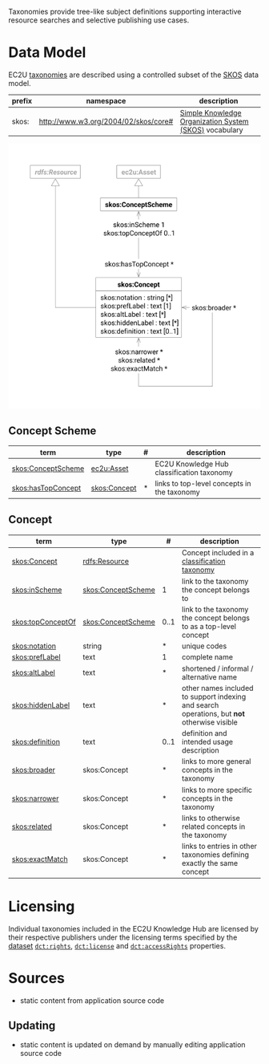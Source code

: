 Taxonomies provide tree-like subject definitions supporting interactive
resource searches and selective publishing use cases.

# Data Model

EC2U [taxonomies](https://www.w3.org/TR/skos-primer/) are described using a controlled subset of
the  [SKOS](https://www.w3.org/TR/skos-reference/) data model.

| prefix | namespace                            | description                                                                                     |
|--------|--------------------------------------|-------------------------------------------------------------------------------------------------|
| skos:  | http://www.w3.org/2004/02/skos/core# | [Simple Knowledge Organization System (SKOS)](https://www.w3.org/TR/skos-reference/) vocabulary |

![concept data model](index/concepts.svg#75)

## Concept Scheme

| term                                                              | type                     | # | description                                 |
|-------------------------------------------------------------------|--------------------------|---|---------------------------------------------|
| [skos:ConceptScheme](https://www.w3.org/TR/skos-reference/#L2457) | [ec2u:Asset](assets.md)  |   | EC2U Knowledge Hub classification taxonomy  |
| [skos:hasTopConcept](https://www.w3.org/TR/skos-reference/#L2457) | [skos:Concept](#concept) | * | links to top-level concepts in the taxonomy |

## Concept

| term                                                             | type                                 | #    | description                                                                                   |
|------------------------------------------------------------------|--------------------------------------|------|-----------------------------------------------------------------------------------------------|
| [skos:Concept](https://www.w3.org/TR/skos-reference/#L2039)      | [rdfs:Resource](resources.md)        |      | Concept included in a [classification taxonomy](#conceptscheme)                               |
| [skos:inScheme](https://www.w3.org/TR/skos-reference/#L2457)     | [skos:ConceptScheme](#conceptscheme) | 1    | link to the taxonomy the concept belongs to                                                   |
| [skos:topConceptOf](https://www.w3.org/TR/skos-reference/#L2457) | [skos:ConceptScheme](#conceptscheme) | 0..1 | link to the taxonomy the concept belongs to as a top-level concept                            |
| [skos:notation](https://www.w3.org/TR/skos-reference/#notations) | string                               | *    | unique codes                                                                                  |
| [skos:prefLabel](https://www.w3.org/TR/skos-reference/#L1304)    | text                                 | 1    | complete name                                                                                 |
| [skos:altLabel](https://www.w3.org/TR/skos-reference/#L1304)     | text                                 | *    | shortened / informal / alternative name                                                       |
| [skos:hiddenLabel](https://www.w3.org/TR/skos-reference/#L1304)  | text                                 | *    | other names included to support indexing and search operations, but **not** otherwise visible |
| [skos:definition](https://www.w3.org/TR/skos-reference/#L1693)   | text                                 | 0..1 | definition and intended usage description                                                     |
| [skos:broader](https://www.w3.org/TR/skos-reference/#L2010)      | skos:Concept                         | *    | links to more general concepts in the taxonomy                                                |
| [skos:narrower](https://www.w3.org/TR/skos-reference/#L2010)     | skos:Concept                         | *    | links to more specific concepts in the taxonomy                                               |
| [skos:related](https://www.w3.org/TR/skos-reference/#L2010)      | skos:Concept                         | *    | links to otherwise related concepts in the taxonomy                                           |
| [skos:exactMatch](https://www.w3.org/TR/skos-reference/#L4138)   | skos:Concept                         | *    | links to entries in other taxonomies defining exactly the same concept                        |

# Licensing

Individual taxonomies included in the EC2U Knowledge Hub are licensed by their respective publishers under the licensing
terms
specified by
the [dataset](./index.md)  [`dct:rights`](https://www.w3.org/TR/vocab-dcat-2/#Property:resource_rights), [`dct:license`](https://www.w3.org/TR/vocab-dcat-2/#Property:resource_license)
and [`dct:accessRights`](https://www.w3.org/TR/vocab-dcat-2/#Property:resource_access_rights) properties.

# Sources

* static content from application source code

## Updating

* static content is updated on demand by manually editing application source code
